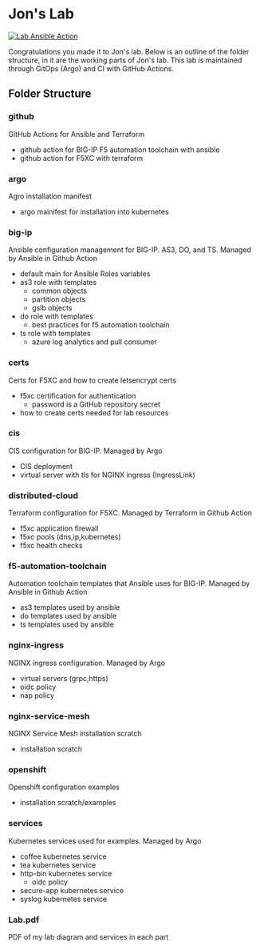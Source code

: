 # Jon's Lab

[![Lab Ansible Action](https://github.com/jmcalalang/lab/actions/workflows/main.yaml/badge.svg)](https://github.com/jmcalalang/lab/actions/workflows/main.yaml)

Congratulations you made it to Jon's lab. Below is an outline of the folder structure, in it are the working parts of Jon's lab. This lab is maintained through GitOps (Argo) and CI with GitHub Actions.

## Folder Structure

### github

GitHub Actions for Ansible and Terraform

- github action for BIG-IP F5 automation toolchain with ansible
- github action for F5XC with terraform
  
### argo

Agro installation manifest

- argo mainifest for installation into kubernetes

### big-ip

Ansible configuration management for BIG-IP. AS3, DO, and TS. Managed by Ansible in Github Action

- default main for Ansible Roles variables
- as3 role with templates
  - common objects
  - partition objects
  - gslb objects
- do role with templates
  - best practices for f5 automation toolchain
- ts role with templates
  - azure log analytics and pull consumer

### certs

Certs for F5XC and how to create letsencrypt certs

- f5xc certification for authentication
  - password is a GitHub repository secret
- how to create certs needed for lab resources

### cis

CIS configuration for BIG-IP. Managed by Argo

- CIS deployment
- virtual server with tls for NGINX ingress (IngressLink)

### distributed-cloud

Terraform configuration for F5XC. Managed by Terraform in Github Action

- f5xc application firewall
- f5xc pools (dns,ip,kubernetes)
- f5xc health checks
  
### f5-automation-toolchain

Automation toolchain templates that Ansible uses for BIG-IP. Managed by Ansible in Github Action

- as3 templates used by ansible
- do templates used by ansible
- ts templates used by ansible

### nginx-ingress

NGINX ingress configuration. Managed by Argo

- virtual servers (grpc,https)
- oidc policy
- nap policy

### nginx-service-mesh

NGINX Service Mesh installation scratch

- installation scratch

### openshift

Openshift configuration examples

- installation scratch/examples

### services

Kubernetes services used for examples. Managed by Argo

- coffee kubernetes service
- tea kubernetes service
- http-bin kubernetes service
  - oidc policy
- secure-app kubernetes service
- syslog kubernetes service

### Lab.pdf

PDF of my lab diagram and services in each part
